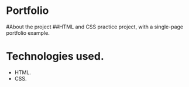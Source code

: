 # Portfolio

#About the project
##HTML and CSS practice project, with a single-page portfolio example.

# Technologies used.
+ HTML.
+ CSS.
